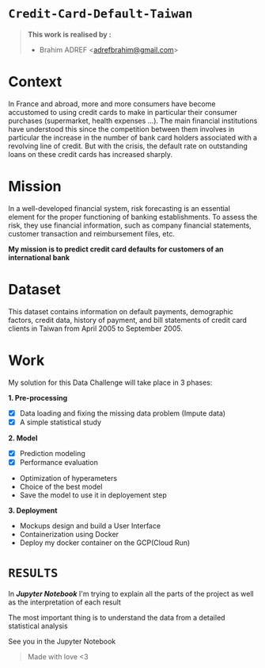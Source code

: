 # `Credit-Card-Default-Taiwan`

> **This work is realised by :**
> - Brahim ADREF <<adrefbrahim@gmail.com>>

# Context 
In France and abroad, more and more consumers have become accustomed to using credit cards to make in particular their consumer purchases (supermarket, health expenses ...). 
The main financial institutions have understood this since the competition between them involves in particular the increase in the number of bank card holders associated 
with a revolving line of credit. But with the crisis, the default rate on outstanding loans on these credit cards has increased sharply.

# Mission 
In a well-developed financial system, risk forecasting is an essential element for the proper functioning of banking establishments. 
To assess the risk, they use financial information, such as company financial statements, customer transaction and reimbursement files, etc.

**My mission is to predict credit card defaults for customers of an international bank** 

# Dataset 

This dataset contains information on default payments, demographic factors, credit data, history of payment, and bill statements of credit card clients in Taiwan from April 2005 to September 2005.

# Work 

My solution for this Data Challenge will take place in 3 phases:

**1. Pre-processing**

  *  [x] Data loading and fixing the missing data problem (Impute data)
  *  [x] A simple statistical study

**2. Model**

  * [x] Prediction modeling
  * [x] Performance evaluation
  * Optimization of hyperameters
  * Choice of the best model
  * Save the model to use it in deployement step

**3. Deployment**

  * Mockups design and build a User Interface
  * Containerization using Docker
  * Deploy my docker container on the GCP(Cloud Run)
  
# `RESULTS`

In ***Jupyter Notebook*** I'm trying to explain all the parts of the project as well as the interpretation of each result

The most important thing is to understand the data from a detailed statistical analysis

See you in the Jupyter Notebook

> Made with love <3
